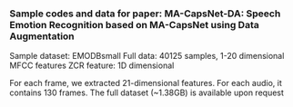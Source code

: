 ### Sample codes and data for paper: MA-CapsNet-DA: Speech Emotion Recognition based on MA-CapsNet using Data Augmentation
Sample dataset: EMODBsmall
Full data: 40125 samples, 1-20 dimensional MFCC features ZCR feature: 1D dimensional

For each frame, we extracted 21-dimensional features.
For each audio, it contains 130 frames.
The full dataset (~1.38GB) is available upon request
